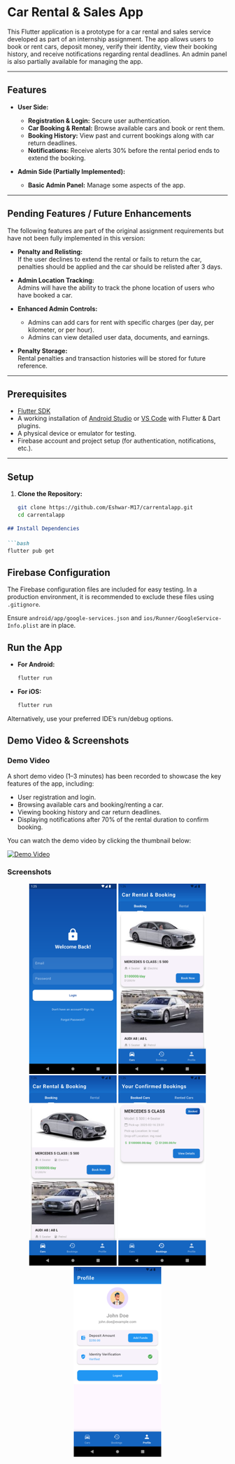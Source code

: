 # Car Rental & Sales App

This Flutter application is a prototype for a car rental and sales service developed as part of an internship assignment. The app allows users to book or rent cars, deposit money, verify their identity, view their booking history, and receive notifications regarding rental deadlines. An admin panel is also partially available for managing the app. 

---

## Features

- **User Side:**
  - **Registration & Login:** Secure user authentication.
  - **Car Booking & Rental:** Browse available cars and book or rent them.
  - **Booking History:** View past and current bookings along with car return deadlines.
  - **Notifications:** Receive alerts 30% before the rental period ends to extend the booking.

- **Admin Side (Partially Implemented):**
  - **Basic Admin Panel:** Manage some aspects of the app.
  
---

## Pending Features / Future Enhancements

The following features are part of the original assignment requirements but have not been fully implemented in this version:

- **Penalty and Relisting:**  
  If the user declines to extend the rental or fails to return the car, penalties should be applied and the car should be relisted after 3 days.

- **Admin Location Tracking:**  
  Admins will have the ability to track the phone location of users who have booked a car.

- **Enhanced Admin Controls:**  
  - Admins can add cars for rent with specific charges (per day, per kilometer, or per hour).
  - Admins can view detailed user data, documents, and earnings.

- **Penalty Storage:**  
  Rental penalties and transaction histories will be stored for future reference.

---

## Prerequisites

- [Flutter SDK](https://flutter.dev/docs/get-started/install)
- A working installation of [Android Studio](https://developer.android.com/studio) or [VS Code](https://code.visualstudio.com/) with Flutter & Dart plugins.
- A physical device or emulator for testing.
- Firebase account and project setup (for authentication, notifications, etc.).

---

## Setup

1. **Clone the Repository:**
   ```bash
   git clone https://github.com/Eshwar-M17/carrentalapp.git
   cd carrentalapp
```markdown
## Install Dependencies

```bash
flutter pub get
```

## Firebase Configuration

The Firebase configuration files are included for easy testing. In a production environment, it is recommended to exclude these files using `.gitignore`.

Ensure `android/app/google-services.json` and `ios/Runner/GoogleService-Info.plist` are in place.

## Run the App

- **For Android:**

  ```bash
  flutter run
  ```

- **For iOS:**

  ```bash
  flutter run
  ```

Alternatively, use your preferred IDE’s run/debug options.

## Demo Video & Screenshots

### Demo Video

A short demo video (1–3 minutes) has been recorded to showcase the key features of the app, including:

- User registration and login.
- Browsing available cars and booking/renting a car.
- Viewing booking history and car return deadlines.
- Displaying notifications after 70% of the rental duration to confirm booking.

You can watch the demo video by clicking the thumbnail below:

[![Demo Video](demo_video/demo-vid.png)](demo_video/demo-vid.mp4)  
### Screenshots

<div align="center">
  <img src="demo_video/screenshots/login.png" alt="Login Screen" width="200"/>
  <img src="demo_video/screenshots/homescreen.png" alt="SignUp Screen" width="200"/>
  <img src="demo_video/screenshots/homescreen.png" alt="Home Page" width="200"/>
  <img src="demo_video/screenshots/booking_history_screen.png" alt="Booking History Page" width="200"/>
  <img src="demo_video/screenshots/profilescreen.png" alt="Profile Page" width="200"/>
</div>


